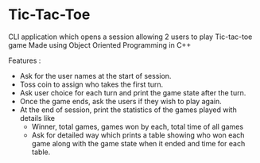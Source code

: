 # Tic-Tac-Toe
CLI application which opens a session allowing 2 users to play Tic-tac-toe game
Made using Object Oriented Programming in C++

Features :

- Ask for the user names at the start of session.
- Toss coin to assign who takes the first turn.
- Ask user choice for each turn and print the game state after the turn.
- Once the game ends, ask the users if they wish to play again. 
- At the end of session, print the statistics of the games played with details like 
  - Winner, total games, games won by each, total time of all games 
  - Ask for detailed way which prints a table showing who won each game along with the game state when it ended and time for each table. 
